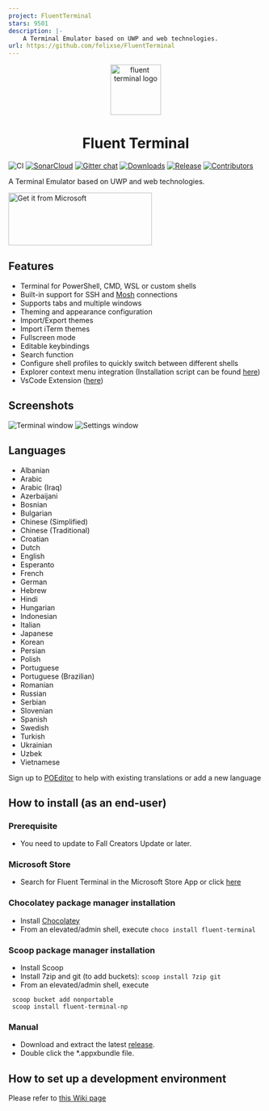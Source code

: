 ```yaml
---
project: FluentTerminal
stars: 9501
description: |-
    A Terminal Emulator based on UWP and web technologies.
url: https://github.com/felixse/FluentTerminal
---
```


<p align="center">
  <img alt="fluent terminal logo" src="./Icons/Icon_no_margin.png" width="100px" />
  <h1 align="center">Fluent Terminal</h1>
</p>

![CI](https://github.com/felixse/FluentTerminal/workflows/CI/badge.svg?branch=master)
[![SonarCloud](https://sonarcloud.io/api/project_badges/measure?project=FluentTerminal&metric=alert_status)](https://sonarcloud.io/dashboard?id=FluentTerminal)
[![Gitter chat](https://badges.gitter.im/Join%20Chat.svg)](https://gitter.im/FluentTerminal)
[![Downloads](https://img.shields.io/github/downloads/felixse/FluentTerminal/total.svg?label=Downloads)](https://github.com/felixse/FluentTerminal/releases/)
[![Release](https://img.shields.io/github/release/felixse/FluentTerminal.svg?label=Release)](https://github.com/felixse/FluentTerminal/releases)
[![Contributors](https://img.shields.io/github/contributors/felixse/FluentTerminal?label=Contributors)](https://github.com/felixse/FluentTerminal/graphs/contributors)

A Terminal Emulator based on UWP and web technologies.


<a href='//www.microsoft.com/store/apps/9p2krlmfxf9t?cid=storebadge&ocid=badge'><img src='store-badge.png' alt='Get it from Microsoft' width="284px" height="104px" /></a>

## Features

- Terminal for PowerShell, CMD, WSL or custom shells
- Built-in support for SSH and [Mosh](https://mosh.org/) connections
- Supports tabs and multiple windows
- Theming and appearance configuration
- Import/Export themes
- Import iTerm themes
- Fullscreen mode
- Editable keybindings
- Search function
- Configure shell profiles to quickly switch between different shells
- Explorer context menu integration (Installation script can be found [here](https://github.com/felixse/FluentTerminal/tree/master/Explorer%20Context%20Menu%20Integration))
- VsCode Extension ([here](https://marketplace.visualstudio.com/items?itemName=Xherdi.fluent-terminal))

## Screenshots

![Terminal window](Screenshots/terminal.png)
![Settings window](Screenshots/settings.png)

## Languages
- Albanian
- Arabic
- Arabic (Iraq)
- Azerbaijani
- Bosnian
- Bulgarian
- Chinese (Simplified)
- Chinese (Traditional)
- Croatian
- Dutch
- English
- Esperanto
- French
- German
- Hebrew
- Hindi
- Hungarian
- Indonesian
- Italian
- Japanese
- Korean
- Persian
- Polish
- Portuguese
- Portuguese (Brazilian)
- Romanian
- Russian
- Serbian
- Slovenian
- Spanish
- Swedish
- Turkish
- Ukrainian
- Uzbek
- Vietnamese


Sign up to [POEditor](https://poeditor.com/join/project/TfKNIt826z) to help with existing translations or add a new language

## How to install (as an end-user)

### Prerequisite
- You need to update to Fall Creators Update or later.

### Microsoft Store
- Search for Fluent Terminal in the Microsoft Store App or click [here](https://www.microsoft.com/store/apps/9p2krlmfxf9t)

### Chocolatey package manager installation

- Install [Chocolatey](https://chocolatey.org/)
- From an elevated/admin shell, execute `choco install fluent-terminal`

### Scoop package manager installation
- Install Scoop
- Install 7zip and git (to add buckets): `scoop install 7zip git`
- From an elevated/admin shell, execute
```
 scoop bucket add nonportable
 scoop install fluent-terminal-np
 ```

### Manual

- Download and extract the latest [release](https://github.com/felixse/FluentTerminal/releases).
- Double click the *.appxbundle file.

## How to set up a development environment
Please refer to [this Wiki page](https://github.com/felixse/FluentTerminal/wiki/How-to-set-up-a-development-environment)

